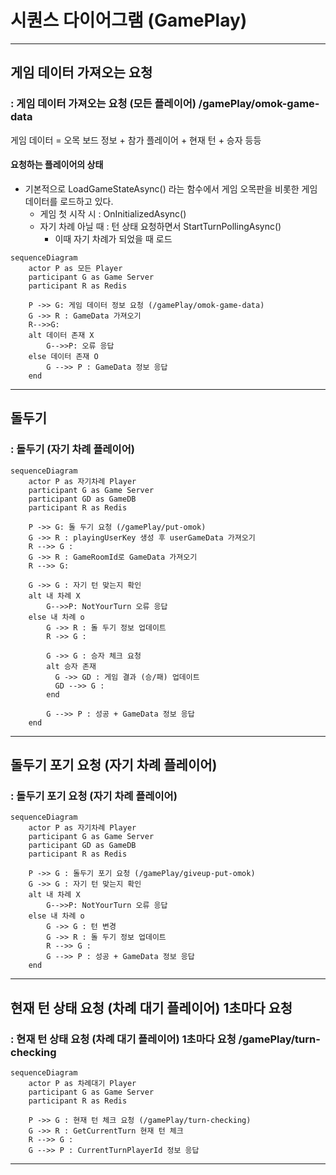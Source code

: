 # 시퀀스 다이어그램 (GamePlay)

------------------------------
## 게임 데이터 가져오는 요청 
### : 게임 데이터 가져오는 요청 (모든 플레이어) /gamePlay/omok-game-data
게임 데이터 = 오목 보드 정보 + 참가 플레이어 + 현재 턴 + 승자 등등


#### 요청하는 플레이어의 상태
* 기본적으로 LoadGameStateAsync() 라는 함수에서 게임 오목판을 비롯한 게임 데이터를 로드하고 있다.
  + 게임 첫 시작 시 : OnInitializedAsync()
  + 자기 차례 아닐 때 : 턴 상태 요청하면서 StartTurnPollingAsync()
    + 이때 자기 차례가 되었을 때 로드

```mermaid
sequenceDiagram
	actor P as 모든 Player
	participant G as Game Server
  	participant R as Redis

	P ->> G: 게임 데이터 정보 요청 (/gamePlay/omok-game-data)
	G ->> R : GameData 가져오기
	R-->>G: 
	alt 데이터 존재 X
		G-->>P: 오류 응답
	else 데이터 존재 O
		G -->> P : GameData 정보 응답
	end
```

------------------------------


## 돌두기
### : 돌두기 (자기 차례 플레이어) 
```mermaid
sequenceDiagram
	actor P as 자기차례 Player
	participant G as Game Server
	participant GD as GameDB
  	participant R as Redis

	P ->> G: 돌 두기 요청 (/gamePlay/put-omok)
	G ->> R : playingUserKey 생성 후 userGameData 가져오기
	R -->> G :  
  	G ->> R : GameRoomId로 GameData 가져오기
  	R -->> G: 

	G ->> G : 자기 턴 맞는지 확인
	alt 내 차례 X
		G-->>P: NotYourTurn 오류 응답
	else 내 차례 o
		G ->> R : 돌 두기 정보 업데이트
		R ->> G :  
	
		G ->> G : 승자 체크 요청
		alt 승자 존재
		  G ->> GD : 게임 결과 (승/패) 업데이트
		  GD -->> G :   
		end
	
	  	G -->> P : 성공 + GameData 정보 응답
	end
```

------------------------------

## 돌두기 포기 요청 (자기 차례 플레이어)
### : 돌두기 포기 요청 (자기 차례 플레이어) 
```mermaid
sequenceDiagram
	actor P as 자기차례 Player
	participant G as Game Server
	participant GD as GameDB
  	participant R as Redis

	P ->> G : 돌두기 포기 요청 (/gamePlay/giveup-put-omok)
	G ->> G : 자기 턴 맞는지 확인
	alt 내 차례 X
		G-->>P: NotYourTurn 오류 응답
	else 내 차례 o
		G ->> G : 턴 변경
		G ->> R : 돌 두기 정보 업데이트
		R -->> G :  
	  	G -->> P : 성공 + GameData 정보 응답
	end

```



------------------------------

## 현재 턴 상태 요청 (차례 대기 플레이어) 1초마다 요청
### : 현재 턴 상태 요청 (차례 대기 플레이어) 1초마다 요청 /gamePlay/turn-checking

```mermaid
sequenceDiagram
	actor P as 차례대기 Player
	participant G as Game Server
  	participant R as Redis

	P ->> G : 현재 턴 체크 요청 (/gamePlay/turn-checking)
	G ->> R : GetCurrentTurn 현재 턴 체크
  	R -->> G : 
  	G -->> P : CurrentTurnPlayerId 정보 응답

```


------------------------------


